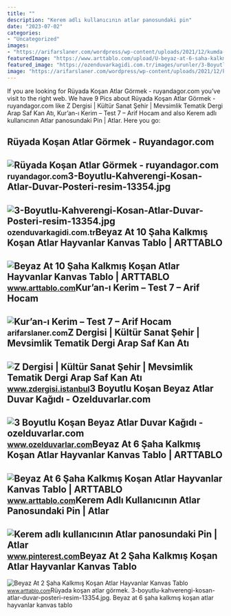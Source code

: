 ```yaml
---
title: ""
description: "Kerem adlı kullanıcının atlar panosundaki pin"
date: "2023-07-02"
categories:
- "Uncategorized"
images:
- "https://arifarslaner.com/wordpress/wp-content/uploads/2021/12/kumda-kosan-atlar-768x595.jpg"
featuredImage: "https://www.arttablo.com/upload/U-beyaz-at-6-saha-kalkmis-kosan-atlar-hayvanlar-kanvas-tablo1468915799-800.jpg"
featured_image: "https://ozenduvarkagidi.com.tr/images/urunler/3-Boyutlu-Kahverengi-Kosan-Atlar-Duvar-Posteri-resim-13354.jpg"
image: "https://arifarslaner.com/wordpress/wp-content/uploads/2021/12/kumda-kosan-atlar-768x595.jpg"
---
```


If you are looking for Rüyada Koşan Atlar Görmek - ruyandagor.com you've visit to the right web. We have 9 Pics about Rüyada Koşan Atlar Görmek - ruyandagor.com like Z Dergisi | Kültür Sanat Şehir | Mevsimlik Tematik Dergi Arap Saf Kan Atı, Kur’an-ı Kerim – Test 7 – Arif Hocam and also Kerem adlı kullanıcının Atlar panosundaki Pin | Atlar. Here you go:

Rüyada Koşan Atlar Görmek - Ruyandagor.com
------------------------------------------

 ![Rüyada Koşan Atlar Görmek - ruyandagor.com](https://images.ruyandagor.com/2017/04/kosan-atlar-gormek-0029.jpg) <small>ruyandagor.com</small>3-Boyutlu-Kahverengi-Kosan-Atlar-Duvar-Posteri-resim-13354.jpg
--------------------------------------------------------------

 ![3-Boyutlu-Kahverengi-Kosan-Atlar-Duvar-Posteri-resim-13354.jpg](https://ozenduvarkagidi.com.tr/images/urunler/3-Boyutlu-Kahverengi-Kosan-Atlar-Duvar-Posteri-resim-13354.jpg) <small>ozenduvarkagidi.com.tr</small>Beyaz At 10 Şaha Kalkmış Koşan Atlar Hayvanlar Kanvas Tablo | ARTTABLO
----------------------------------------------------------------------

 ![Beyaz At 10 Şaha Kalkmış Koşan Atlar Hayvanlar Kanvas Tablo | ARTTABLO](https://www.arttablo.com/upload/U-beyaz-at-10-saha-kalkmis-kosan-atlar-hayvanlar-kanvas-tablo1468916146-800.jpg) <small>www.arttablo.com</small>Kur’an-ı Kerim – Test 7 – Arif Hocam
------------------------------------

 ![Kur’an-ı Kerim – Test 7 – Arif Hocam](https://arifarslaner.com/wordpress/wp-content/uploads/2021/12/kumda-kosan-atlar-768x595.jpg) <small>arifarslaner.com</small>Z Dergisi | Kültür Sanat Şehir | Mevsimlik Tematik Dergi Arap Saf Kan Atı
-------------------------------------------------------------------------

 ![Z Dergisi | Kültür Sanat Şehir | Mevsimlik Tematik Dergi Arap Saf Kan Atı](https://www.zdergisi.istanbul/media/uploads/2019/05/15/1_CXFz3vD.jpg) <small>www.zdergisi.istanbul</small>3 Boyutlu Koşan Beyaz Atlar Duvar Kağıdı - Ozelduvarlar.com
-----------------------------------------------------------

 ![3 Boyutlu Koşan Beyaz Atlar Duvar Kağıdı - ozelduvarlar.com](https://www.ozelduvarlar.com/images/urunler/3-Boyutlu-Kosan-Beyaz-Atlar-Duvar-Kagidi-resim-9462.jpg) <small>www.ozelduvarlar.com</small>Beyaz At 6 Şaha Kalkmış Koşan Atlar Hayvanlar Kanvas Tablo | ARTTABLO
---------------------------------------------------------------------

 ![Beyaz At 6 Şaha Kalkmış Koşan Atlar Hayvanlar Kanvas Tablo | ARTTABLO](https://www.arttablo.com/upload/U-beyaz-at-6-saha-kalkmis-kosan-atlar-hayvanlar-kanvas-tablo1468915799-800.jpg) <small>www.arttablo.com</small>Kerem Adlı Kullanıcının Atlar Panosundaki Pin | Atlar
-----------------------------------------------------

 ![Kerem adlı kullanıcının Atlar panosundaki Pin | Atlar](https://i.pinimg.com/originals/9c/10/0a/9c100a3cbdd1dd27f2c05ec396b10e35.jpg) <small>www.pinterest.com</small>Beyaz At 2 Şaha Kalkmış Koşan Atlar Hayvanlar Kanvas Tablo
----------------------------------------------------------

 ![Beyaz At 2 Şaha Kalkmış Koşan Atlar Hayvanlar Kanvas Tablo](https://www.arttablo.com/upload/U-beyaz-at-2-saha-kalkmis-kosan-atlar-hayvanlar-kanvas-tablo1468915657-800.jpg) <small>www.arttablo.com</small>Rüyada koşan atlar görmek. 3-boyutlu-kahverengi-kosan-atlar-duvar-posteri-resim-13354.jpg. Beyaz at 6 şaha kalkmış koşan atlar hayvanlar kanvas tablo
